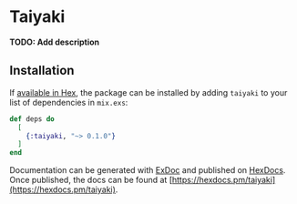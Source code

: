 # Taiyaki

**TODO: Add description**

## Installation

If [available in Hex](https://hex.pm/docs/publish), the package can be installed
by adding `taiyaki` to your list of dependencies in `mix.exs`:

```elixir
def deps do
  [
    {:taiyaki, "~> 0.1.0"}
  ]
end
```

Documentation can be generated with [ExDoc](https://github.com/elixir-lang/ex_doc)
and published on [HexDocs](https://hexdocs.pm). Once published, the docs can
be found at [https://hexdocs.pm/taiyaki](https://hexdocs.pm/taiyaki).


